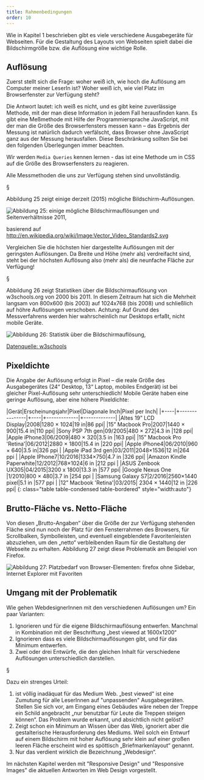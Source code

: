 ```yaml
---
title: Rahmenbedingungen 
order: 10
---
```

Wie in Kapitel 1 beschrieben gibt es viele verschiedene Ausgabegeräte für Webseiten. Für die Gestaltung des Layouts von Webseiten spielt dabei die Bildschirmgröße bzw. die Auflösung eine wichtige Rolle. 

Auflösung
-----------
Zuerst stellt sich die Frage: woher weiß ich, wie hoch die Auflösung am Computer meiner LeserIn ist?  Woher weiß ich, wie viel Platz im Browserfenster zur Verfügung steht?

Die Antwort lautet: ich weiß es nicht, und es gibt keine zuverlässige Methode, mit der man diese Information in jedem Fall herausfinden kann. Es gibt eine Meßmethode mit Hilfe der Programmiersprache JavaScript, mit der man die Größe des Browserfensters messen kann – das Ergebnis der Messung ist natürlich dadurch verfälscht, dass Browser ohne JavaScript ganz aus der Messung herausfallen. Diese Beschränkung sollten Sie bei den folgenden Überlegungen immer beachten. 

Wir werden `Media Queries` kennen lernen - das ist eine Methode um in CSS auf
die Größe des Browserfensters zu reagieren.

Alle Messmethoden die uns zur Verfügung stehen sind unvollständig.

§

Abbildung 25 zeigt einige derzeit (2015) mögliche Bildschirm-Auflösungen. 

 
![Abbildung 25: einige mögliche Bildschirmauflösungen und Seitenverhältnisse 2011,](/images/Vector_Video_Standards2.svg)

basierend auf http://en.wikipedia.org/wiki/Image:Vector_Video_Standards2.svg

Vergleichen Sie die höchsten hier dargestellte Auflösungen mit der geringsten Auflösungen. Da Breite und Höhe (mehr als) verdreifacht sind, steht bei der höchsten Auflösung also (mehr als) die neunfache Fläche zur Verfügung!

§

Abbildung 26 zeigt Statistiken über die Bildschirmauflösung von w3schools.org von 2000 bis 2011. In diesem Zeitraum hat sich die Mehrheit langsam von 800x600 (bis 2003) auf 1024x768 (bis 2008) und schließlich auf höhre Auflösungen verschoben. Achtung: Auf Grund des Messverfahrens werden hier wahrscheinlich nur Desktops erfaßt, nicht mobile Geräte.

 
![Abbildung 26: Statistik über die Bildschirmauflösung,](/images/display-stats.png)

[Datenquelle: w3schools](http://www.w3schools.com/browsers/browsers_display.asp)

Pixeldichte
-----------

Die Angabe der Auflösung erfolgt in Pixel – die reale Größe des Ausgabegerätes (24“ Desktop, 13“ Laptop, mobiles Endgerät) ist bei gleicher Pixel-Auflösung sehr unterschiedlich! Mobile Geräte haben eine geringe Auflösung, aber eine höhere Pixeldichte:

|Gerät|Erscheinungsjahr|Pixel|Diagonale Inch|Pixel per Inch|
|+----|+---------------|+----|+-------------|+-------------|
|Altes 19” LCD Display|2008|1280 × 1024|19 in|86 ppi|
|15” Macbook Pro|2007|1440 × 900|15.4 in|110 ppi|
|Sony PSP 7th gen|09/2005|480 × 272|4.3 in |128 ppi|
|Apple iPhone3|06/2009|480 × 320|3.5 in |163 ppi|
|15” Macbook Pro 'Retina'|06/2012|2880 × 1800|15.4 in |220 ppi|
|Apple iPhone4|06/2010|960 × 640|3.5 in|326 ppi |
|Apple iPad 3rd gen|03/2011|2048×1536|12 in|264 ppi |
|Apple IPhone7|10/2016|1334×750|4.7 in |326 ppi|
|Amazon Kindle Paperwhite|12/2012|768×1024|6 in |212 ppi |
|ASUS Zenbook UX305|04/2015|3200 x 1800|13.3 in |577 ppi|
|Google Nexus One |1/2010|800 × 480|3.7 in |254 ppi |
|Samsung Galaxy S7|2/2016|2560×1440 pixel|5.1 in |577 ppi |
|12” Macbook 'Retina'|03/2015| 2304 × 1440|12 in |226 ppi|
{: class="table table-condensed table-bordered" style="width:auto"}


Brutto-Fläche vs. Netto-Fläche
---------------------------------
Von diesen „Brutto-Angaben“ über die Größe der zur Verfügung stehenden Fläche sind nun noch der Platz für den Fensterrahmen des Browsers, für Scrollbalken, Symbolleisten, und eventuell eingeblendete Favoritenleisten abzuziehen, um den „netto“ verbleibenden Raum für die Gestaltung der Webseite zu erhalten. Abbildung 27 zeigt diese Problematik am Beispiel von Firefox. 

 
![Abbildung 27: Platzbedarf von Browser-Elementen: firefox ohne Sidebar, Internet Explorer mit Favoriten](/images/image100.png)

Umgang mit der Problematik
----------------------------------
Wie gehen WebdesignerInnen mit den verschiedenen Auflösungen um? Ein paar Varianten:

1. Ignorieren und für die eigene Bildschirmauflösung entwerfen.  Manchmal in Kombination mit der Beschriftung „best viewed at 1600x1200“
2. Ignorieren dass es viele Bildschirmauflösungen gibt, und für das Minimum entwerfen. 
3. Zwei oder drei Entwürfe, die den gleichen Inhalt für verschiedene Auflösungen unterschiedlich darstellen.

§

Dazu ein strenges Urteil:

1. ist völlig inadäquat für das Medium Web. „best viewed“ ist eine Zumutung für alle LeserInnen auf "unpassenden"  Ausgabegeräten. Stellen Sie sich vor, am Eingang eines Gebäudes wäre neben der Treppe ein Schild angebracht „nur benutzbar für Leute die Treppen steigen können“. Das Problem wurde erkannt, und absichtlich nicht gelöst?
2. Zeigt schon ein Minimum an Wissen über das Web, ignoriert aber die gestalterische Herausforderung des Mediums. Weil solch ein Entwurf auf einem Bildschirm mit hoher Auflösung sehr klein auf einer großen leeren Fläche erscheint wird es spöttisch „Briefmarkenlayout“ genannt.
3. Nur das verdient wirklich die Bezeichnung „Webdesign“.

Im nächsten Kapitel werden mit "Responsive Design" und "Responsive Images" die aktuellen
Antworten im Web Design vorgestellt.
